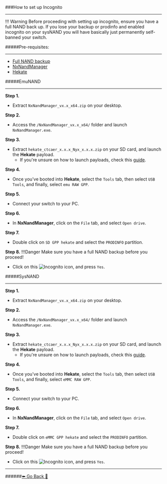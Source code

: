 ###How to set up Incognito
***

!!! Warning Before proceeding with setting up incognito, ensure you have a full NAND back up. If you lose your backup or prodinfo and enabled incognito on your sysNAND you will have basically just permanently self-banned your switch.


#####Pre-requisites:
***
- [Full NAND backup](https://rentry.org/BackupRestoreNAND)
- [NxNandManager](https://github.com/eliboa/NxNandManager/releases/latest)
- [Hekate](https://github.com/CTCaer/hekate/releases/latest)



#####EmuNAND
***
**Step 1.**
- Extract `NxNandManager_vx.x_x64.zip` on your desktop.

**Step 2.**
- Access the `/NxNandManager_vx.x_x64/` folder and launch `NxNandManager.exe`.

**Step 3.**
- Extract `hekate_ctcaer_x.x.x_Nyx_x.x.x.zip` on your SD card, and launch the **Hekate** payload.
	- If you're unsure on how to launch payloads, check this [guide](https://rentry.org/SwitchPayloadLaunch).

**Step 4.** 
- Once you've booted into **Hekate**, select the `Tools` tab, then select `USB Tools`, and finally, select `emu RAW GPP`.

**Step 5.**
- Connect your switch to your PC.

**Step 6.**
- In **NxNandManager**, click on the `File` tab, and select `Open drive`.

**Step 7.**
- Double click on `SD GPP hekate` and select the `PRODINFO` partition.

**Step 8.**
!!!Danger Make sure you have a full NAND backup before you proceed!

- Click on this ![Incognito](https://i.imgur.com/Xtxl9tC.png) icon, and press `Yes`.


#####SysNAND
***
**Step 1.**
- Extract `NxNandManager_vx.x_x64.zip` on your desktop.

**Step 2.**
- Access the `/NxNandManager_vx.x_x64/` folder and launch `NxNandManager.exe`.

**Step 3.**
- Extract `hekate_ctcaer_x.x.x_Nyx_x.x.x.zip` on your SD card, and launch the **Hekate** payload.
	- If you're unsure on how to launch payloads, check this [guide](https://rentry.org/SwitchPayloadLaunch).

**Step 4.** 
- Once you've booted into **Hekate**, select the `Tools` tab, then select `USB Tools`, and finally, select `eMMC RAW GPP`.

**Step 5.**
- Connect your switch to your PC.

**Step 6.**
- In **NxNandManager**, click on the `File` tab, and select `Open drive`.

**Step 7.**
- Double click on `eMMC GPP hekate` and select the `PRODINFO` partition.

**Step 8.**
!!!Danger Make sure you have a full NAND backup before you proceed!

- Click on this ![Incognito](https://i.imgur.com/Xtxl9tC.png) icon, and press `Yes`.


***
######[⬅️ Go Back 🦝](https://rentry.org/HomebrewAndMisc)